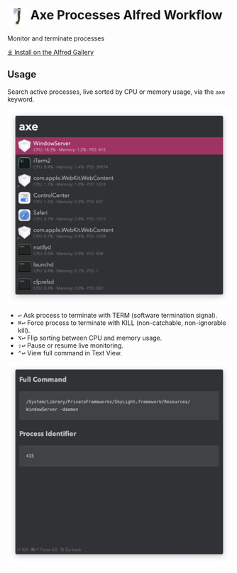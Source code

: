 # <img src='Workflow/icon.png' width='45' align='center' alt='icon'> Axe Processes Alfred Workflow

Monitor and terminate processes

[⤓ Install on the Alfred Gallery](https://alfred.app/workflows/vitor/axe-processes)

## Usage

Search active processes, live sorted by CPU or memory usage, via the `axe` keyword.

![Listing processes](Workflow/images/about/axe.png)

* <kbd>↩&#xFE0E;</kbd> Ask process to terminate with TERM (software termination signal).
* <kbd>⌘</kbd><kbd>↩&#xFE0E;</kbd> Force process to terminate with KILL (non-catchable, non-ignorable kill).
* <kbd>⌥</kbd><kbd>↩&#xFE0E;</kbd> Flip sorting between CPU and memory usage.
* <kbd>⇧</kbd><kbd>↩&#xFE0E;</kbd> Pause or resume live monitoring.
* <kbd>⌃</kbd><kbd>↩&#xFE0E;</kbd> View full command in Text View.

![Viewing full command](Workflow/images/about/full.png)
